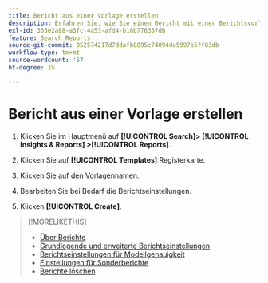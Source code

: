 ```yaml
---
title: Bericht aus einer Vorlage erstellen
description: Erfahren Sie, wie Sie einen Bericht mit einer Berichtsvorlage erstellen.
exl-id: 353e2a88-a3fc-4a53-afd4-b18b776357db
feature: Search Reports
source-git-commit: 052574217d7ddafb8895c74094da5997b5ff83db
workflow-type: tm+mt
source-wordcount: '57'
ht-degree: 1%

---
```


# Bericht aus einer Vorlage erstellen

1. Klicken Sie im Hauptmenü auf **[!UICONTROL Search]> [!UICONTROL Insights & Reports] >[!UICONTROL Reports]**.

1. Klicken Sie auf **[!UICONTROL Templates]** Registerkarte.

1. Klicken Sie auf den Vorlagennamen.

1. Bearbeiten Sie bei Bedarf die Berichtseinstellungen.

1. Klicken **[!UICONTROL Create]**.

>[!MORELIKETHIS]
>
>* [Über Berichte](/help/search-social-commerce/reports/report-about.md)
>* [Grundlegende und erweiterte Berichtseinstellungen](/help/search-social-commerce/reports/management/basic-advanced/basic-advanced-report-settings.md)
>* [Berichtseinstellungen für Modellgenauigkeit](/help/search-social-commerce/reports/management/model-accuracy/model-accuracy-report-settings.md)
>* [Einstellungen für Sonderberichte](/help/search-social-commerce/reports/management/specialty/specialty-report-settings.md)
>* [Berichte löschen](/help/search-social-commerce/reports/management/report-delete.md)
